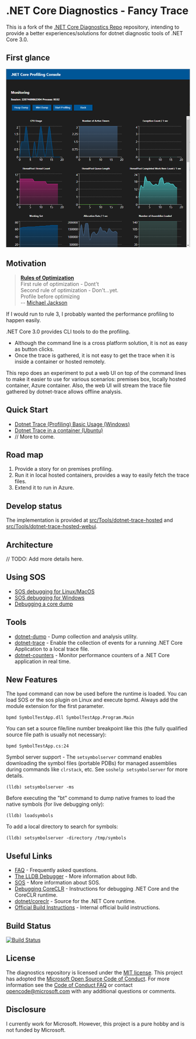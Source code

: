 # .NET Core Diagnostics - Fancy Trace

This is a fork of the [.NET Core Diagnostics Repo](https://github.com/dotnet/diagnostics) repository, intending to provide a better experiences/solutions for dotnet diagnostic tools of .NET Core 3.0.

## First glance

![First glance](documentation/dotnet-trace-hosted/media/webui-03.png)

## Motivation

> [**Rules of Optimization**](http://wiki.c2.com/?RulesOfOptimization)  
First rule of optimization - Dont't  
Second rule of optimization - Don't...yet.  
Profile before optimizing  
-- [Michael Jackson](http://wiki.c2.com/?MichaelJackson)

If I would run to rule 3, I probably wanted the performance profiling to happen easily.

.NET Core 3.0 provides CLI tools to do the profiling.

* Although the command line is a cross platform solution, it is not as easy as button clicks.
* Once the trace is gathered, it is not easy to get the trace when it is inside a container or hosted remotely.

This repo does an experiment to put a web UI on top of the command lines to make it easier to use for various scenarios: premises box, locally hosted container, Azure container. Also, the web UI will stream the trace file gathered by dotnet-trace allows offline analysis.

## Quick Start

* [Dotnet Trace (Profiling) Basic Usage (Windows)](./documentation/dotnet-trace-hosted/GetStarted.md)
* [Dotnet Trace in a container (Ubuntu)](./documentation/dotnet-trace-hosted/Container.md)
* // More to come.

## Road map

1. Provide a story for on premises profiling.
1. Run it in local hosted containers, provides a way to easily fetch the trace files.
1. Extend it to run in Azure.

## Develop status

The implementation is provided at [src/Tools/dotnet-trace-hosted](./src/Tools/dotnet-trace-hosted) and [src/Tools/dotnet-trace-hosted-webui](./src/Tools/dotnet-trace-hosted-webui).

## Architecture

// TODO: Add more details here.

## Using SOS

* [SOS debugging for Linux/MacOS](documentation/sos-debugging-extension.md)
* [SOS debugging for Windows](documentation/sos-debugging-extension-windows.md)
* [Debugging a core dump](documentation/debugging-coredump.md)

## Tools

* [dotnet-dump](documentation/dotnet-dump-instructions.md) - Dump collection and analysis utility.
* [dotnet-trace](documentation/dotnet-trace-instructions.md) - Enable the collection of events for a running .NET Core Application to a local trace file.
* [dotnet-counters](documentation/dotnet-counters-instructions.md) - Monitor performance counters of a .NET Core application in real time. 

## New Features

The `bpmd` command can now be used before the runtime is loaded. You can load SOS or the sos plugin on Linux and execute bpmd. Always add the module extension for the first parameter.

    bpmd SymbolTestApp.dll SymbolTestApp.Program.Main

You can set a source file/line number breakpoint like this (the fully qualified source file path is usually not necessary):

    bpmd SymbolTestApp.cs:24

Symbol server support - The `setsymbolserver` command enables downloading the symbol files (portable PDBs) for managed assemblies during commands like `clrstack`, etc. See `soshelp setsymbolserver` for more details.

    (lldb) setsymbolserver -ms

Before executing the "bt" command to dump native frames to load the native symbols (for live debugging only):

    (lldb) loadsymbols

To add a local directory to search for symbols:

    (lldb) setsymbolserver -directory /tmp/symbols

## Useful Links

* [FAQ](documentation/FAQ.md) - Frequently asked questions.
* [The LLDB Debugger](http://lldb.llvm.org/index.html) - More information about lldb.
* [SOS](https://msdn.microsoft.com/en-us/library/bb190764(v=vs.110).aspx) - More information about SOS.
* [Debugging CoreCLR](https://github.com/dotnet/coreclr/blob/master/Documentation/building/debugging-instructions.md) - Instructions for debugging .NET Core and the CoreCLR runtime.
* [dotnet/coreclr](https://github.com/dotnet/coreclr) - Source for the .NET Core runtime.
* [Official Build Instructions](documentation/building/official-build-instructions.md) - Internal official build instructions.

[//]: # (Begin current test results)

## Build Status

[![Build Status](https://dnceng.visualstudio.com/public/_apis/build/status/dotnet/diagnostics/diagnostics-public-ci?branchName=master)](https://dnceng.visualstudio.com/public/_build/latest?definitionId=72&branchName=master)

[//]: # (End current test results)

## License

The diagnostics repository is licensed under the [MIT license](LICENSE.TXT). This project has adopted the [Microsoft Open Source Code of Conduct](https://opensource.microsoft.com/codeofconduct/).  For more information see the [Code of Conduct FAQ](https://opensource.microsoft.com/codeofconduct/faq/) or contact [opencode@microsoft.com](mailto:opencode@microsoft.com) with any additional questions or comments.

## Disclosure

I currently work for Microsoft. However, this project is a pure hobby and is not funded by Microsoft.
